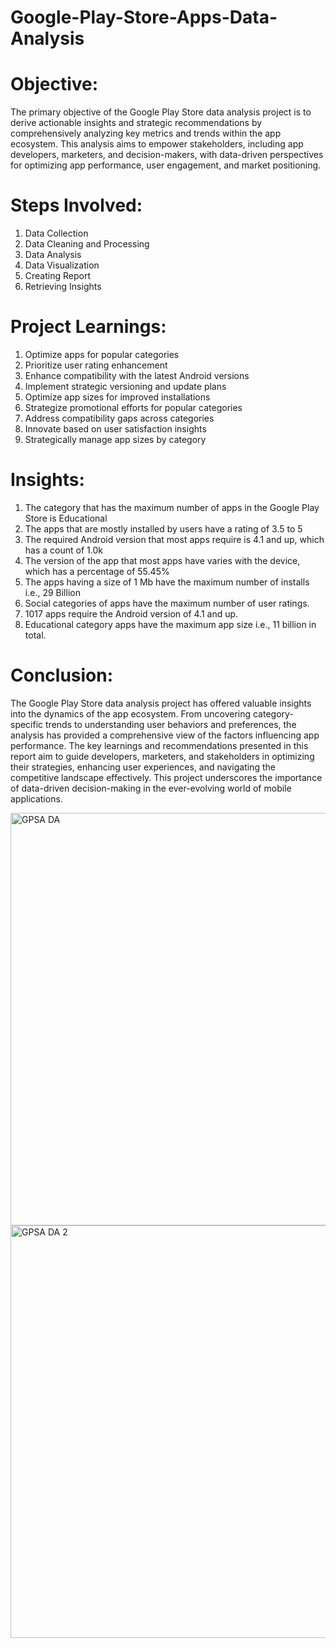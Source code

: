 # Google-Play-Store-Apps-Data-Analysis

# Objective:
The primary objective of the Google Play Store data analysis project is to derive actionable insights and strategic recommendations by comprehensively analyzing key metrics and trends within the app ecosystem. This analysis aims to empower stakeholders, including app developers, marketers, and decision-makers, with data-driven perspectives for optimizing app performance, user engagement, and market positioning.

# Steps Involved:
1. Data Collection
2. Data Cleaning and Processing
3. Data Analysis
4. Data Visualization
5. Creating Report
6. Retrieving Insights

# Project Learnings:
1. Optimize apps for popular categories
2. Prioritize user rating enhancement
3. Enhance compatibility with the latest Android versions
4. Implement strategic versioning and update plans
5. Optimize app sizes for improved installations
6. Strategize promotional efforts for popular categories
7. Address compatibility gaps across categories
8. Innovate based on user satisfaction insights
9. Strategically manage app sizes by category
    
# Insights:
1. The category that has the maximum number of apps in the Google Play Store is Educational
2. The apps that are mostly installed by users have a rating of 3.5 to 5
3. The required Android version that most apps require is 4.1 and up, which has a count of 1.0k
4. The version of the app that most apps have varies with the device, which has a percentage of 55.45%
5. The apps having a size of 1 Mb have the maximum number of installs i.e., 29 Billion
6. Social categories of apps have the maximum number of user ratings.
7. 1017 apps require the Android version of 4.1 and up.
8. Educational category apps have the maximum app size i.e., 11 billion in total.

# Conclusion:
The Google Play Store data analysis project has offered valuable insights into the dynamics of the app ecosystem. From uncovering category-specific trends to understanding user behaviors and preferences, the analysis has provided a comprehensive view of the factors influencing app performance. The key learnings and recommendations presented in this report aim to guide developers, marketers, and stakeholders in optimizing their strategies, enhancing user experiences, and navigating the competitive landscape effectively. This project underscores the importance of data-driven decision-making in the ever-evolving world of mobile applications.

<img width="660" alt="GPSA DA" src="https://github.com/isratparveen/Google-Play-Store-Apps-Data-Analysis/assets/88919216/abb6f328-b63c-4464-b04e-5af0d62f77c8">

<img width="660" alt="GPSA DA 2" src="https://github.com/isratparveen/Google-Play-Store-Apps-Data-Analysis/assets/88919216/5d28f516-98e5-4762-aa1a-dffb1f32e1f7">



